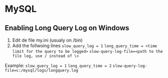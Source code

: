# MySQL

## Enabling Long Query Log on Windows
1. Edit de file my.ini (usualy on <mysql instalation folder>/bin)
2. Add the follwoing lines
``slow_query_log = 1``
``long_query_time = <time limit for the query to be logged>``
``slow-query-log-file=<path to the file log, use / instead of \>``

Example:
``slow_query_log = 1``
``long_query_time = 2``
``slow-query-log-file=c:/mysql/logs/longquery.log``

